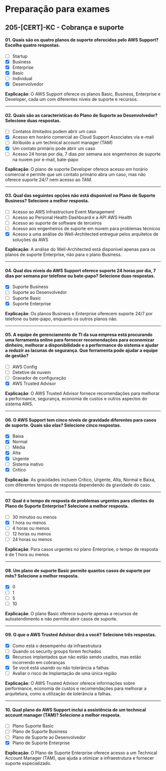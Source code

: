 # Preparação para exames

## 205-[CERT]-KC - Cobrança e suporte

#### 01. Quais são os quatro planos de suporte oferecidos pelo AWS Support? Escolha quatro respostas.
- [ ] Startup
- [x] Business
- [x] Enterprise
- [x] Basic
- [ ] Individual
- [x] Desenvolvedor

**Explicação**: O AWS Support oferece os planos Basic, Business, Enterprise e Developer, cada um com diferentes níveis de suporte e recursos.

***

#### 02. Quais são as características do Plano de Suporte ao Desenvolvedor? Selecione duas respostas.
- [ ] Contatos ilimitados podem abrir um caso
- [x] Acesso em horário comercial ao Cloud Support Associates via e-mail
- [ ] Atribuído a um technical account manager (TAM)
- [x] Um contato primário pode abrir um caso
- [ ] Acesso 24 horas por dia, 7 dias por semana aos engenheiros de suporte na nuvem por e-mail, bate-papo

**Explicação**: O plano de suporte Developer oferece acesso em horário comercial e permite que um contato primário abra um caso, mas não oferece suporte 24/7 nem acesso ao TAM.

***

#### 03. Qual das seguintes opções não está disponível no Plano de Suporte Business? Selecione a melhor resposta.
- [ ] Acesso ao AWS Infrastructure Event Management
- [ ] Acesso ao Personal Health Dashboard e a API AWS Health
- [ ] Acesso ao suporte de software de terceiros
- [ ] Acesso aos engenheiros de suporte em nuvem para problemas técnicos
- [x] Acesso a uma análise do Well-Architected entregue pelos arquitetos de soluções da AWS

**Explicação**: A análise do Well-Architected está disponível apenas para os planos de suporte Enterprise, não para o plano Business.

***

#### 04. Qual dos níveis do AWS Support oferece suporte 24 horas por dia, 7 dias por semana por telefone ou bate-papo? Selecione duas respostas.
- [x] Suporte Business
- [ ] Suporte ao Desenvolvedor
- [ ] Suporte Basic
- [x] Suporte Enterprise

**Explicação**: Os planos Business e Enterprise oferecem suporte 24/7 por telefone ou bate-papo, enquanto os outros planos não.

***

#### 05. A equipe de gerenciamento de TI da sua empresa está procurando uma ferramenta online para fornecer recomendações para economizar dinheiro, melhorar a disponibilidade e a performance do sistema e ajudar a reduzir as lacunas de segurança. Que ferramenta pode ajudar a equipe de gestão?
- [ ] AWS Config
- [ ] Detetive de nuvem
- [ ] Gravador de configuração
- [x] AWS Trusted Advisor

**Explicação**: O AWS Trusted Advisor fornece recomendações para melhorar a performance, segurança, economia de custos e outros aspectos do sistema AWS.

***

#### 06. O AWS Support tem cinco níveis de gravidade diferentes para casos de suporte. Quais são elas? Selecione cinco respostas.
- [x] Baixa
- [x] Normal
- [ ] Média
- [x] Alta
- [x] Urgente
- [ ] Sistema inativo
- [x] Crítico

**Explicação**: As gravidades incluem Crítico, Urgente, Alta, Normal e Baixa, com diferentes tempos de resposta dependendo da gravidade do caso.

***

#### 07. Qual é o tempo de resposta de problemas urgentes para clientes do Plano de Suporte Enterprise? Selecione a melhor resposta.
- [ ] 30 minutos ou menos
- [x] 1 hora ou menos
- [ ] 4 horas ou menos
- [ ] 12 horas ou menos
- [ ] 24 horas ou menos

**Explicação**: Para casos urgentes no plano Enterprise, o tempo de resposta é de 1 hora ou menos.

***

#### 08. Um plano de suporte Basic permite quantos casos de suporte por mês? Selecione a melhor resposta.
- [x] 0
- [ ] 1
- [ ] 5
- [ ] 10

**Explicação**: O plano Basic oferece suporte apenas a recursos de autoatendimento e não permite abrir casos de suporte.

***

#### 09. O que o AWS Trusted Advisor dirá a você? Selecione três respostas.
- [x] Como está o desempenho da infraestrutura
- [ ] Quando os security groups forem fechados
- [x] Recursos implantados que não estão sendo usados, mas estão incorrendo em cobranças
- [x] Se você está usando ou não tolerância a falhas
- [ ] Avaliar o risco de Implantação de uma única região

**Explicação**: O AWS Trusted Advisor oferece informações sobre performance, economia de custos e recomendações para melhorar a arquitetura, como a utilização de tolerância a falhas.

***

#### 10. Qual plano do AWS Support inclui a assistência de um technical account manager (TAM)? Selecione a melhor resposta.
- [ ] Plano Suporte Basic
- [ ] Plano de Suporte Business
- [ ] Plano de Suporte ao Desenvolvedor
- [x] Plano de Suporte Enterprise

**Explicação**: O Plano de Suporte Enterprise oferece acesso a um Technical Account Manager (TAM), que ajuda a otimizar a infraestrutura e fornecer suporte especializado.
